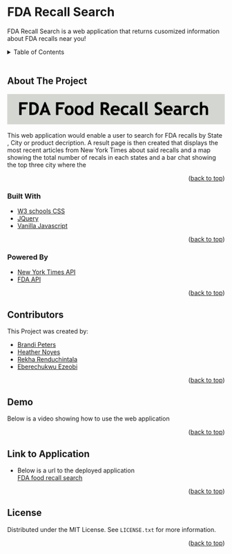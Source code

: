 <!-- id to bring user back to the top of page -->
<div id="top"></div> 

# FDA Recall Search

FDA Recall Search is a web application that returns cusomized information about FDA recalls near you!

<!-- table of content for easy navigation -->
<details>
  <summary>Table of Contents</summary>
  <ol>
    <li>
      <a href="#about-the-project">About The Project</a>
      <ul>
        <li><a href="#built-with">Built With</a></li>
        <li><a href="#powered-by">Powered By</a></li>
      </ul>
    </li>
    <li><a href="#contributors">Contributors</a></li>
    <li><a href="#demo">Demo</a></li>
    <li><a href="#link-to-application">Link to Application</a></li>
    <li><a href="#license">License</a></li>
  </ol>
</details>
<br>

<!-- about the project -->
## About The Project

![Product Name Screen Shot](./assets/images/readme-images/title-image.png)

This web application would enable a user to search for FDA recalls by State , City or product decription. A result page is then created that displays the most recent articles from New York Times about said recalls and a map showing the total number of recals in each states and a bar chat showing the top three city where the 


<p align="right">(<a href="#top">back to top</a>)</p>

### Built With

* [W3 schools CSS](https://www.w3schools.com/css/)
* [JQuery](https://jquery.com)
* [Vanilla Javascript](http://vanilla-js.com/)

<p align="right">(<a href="#top">back to top</a>)</p>

### Powered By

* [New York Times API](https://developer.nytimes.com/apis)
* [FDA API](https://www.fda.gov/safety/recalls-market-withdrawals-safety-alerts)

<p align="right">(<a href="#top">back to top</a>)</p>

<!-- Contributors -->
## Contributors
This Project was created by:
* [Brandi Peters](https://github.com/bnicp)
* [Heather Noyes](https://github.com/heatherknoyes)
* [Rekha Renduchintala](https://github.com/rekhawb)
* [Eberechukwu Ezeobi](https://github.com/ebere-code)

<p align="right">(<a href="#top">back to top</a>)</p>

<!-- Demo and how to use -->
## Demo
Below is a video showing how to use the web application 

<p align="right">(<a href="#top">back to top</a>)</p>

<!-- link to deployed application -->
## Link to Application
* Below is a url to the deployed application <br>
[FDA food recall search](https://bnicp.github.io/recall-near-me/) 

<p align="right">(<a href="#top">back to top</a>)</p>

<!-- License -->
## License

Distributed under the MIT License. See `LICENSE.txt` for more information.

<p align="right">(<a href="#top">back to top</a>)</p>
